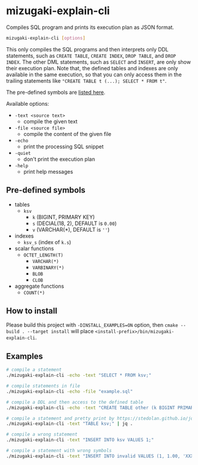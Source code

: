 # mizugaki-explain-cli

Compiles SQL program and prints its execution plan as JSON format.

```sh
mizugaki-explain-cli [options]
```

This only compiles the SQL programs and then interprets only DDL statements, such as `CREATE TABLE`, `CREATE INDEX`, `DROP TABLE`, and `DROP INDEX`.
The other DML statements, such as `SELECT` and `INSERT`, are only show their execution plan.
Note that, the defined tables and indexes are only available in the same execution, so that you can only access them in the trailing statements like `"CREATE TABLE t (...); SELECT * FROM t"`.

The pre-defined symbols are [listed here](#pre-defined-symbols).

Available options:

* `-text <source text>`
  * compile the given text
* `-file <source file>`
  * compile the content of the given file
* `-echo`
  * print the processing SQL snippet
* `-quiet`
  * don't print the execution plan
* `-help`
  * print help messages

## Pre-defined symbols

* tables
  * `ksv`
    * `k` (BIGINT, PRIMARY KEY)
    * `s` (DECIAL(18, 2), DEFAULT is `0.00`)
    * `v` (VARCHAR(*), DEFAULT is `''`)
* indexes
  * `ksv_s` (index of `k.s`)
* scalar functions
  * `OCTET_LENGTH(T)`
    * `VARCHAR(*)`
    * `VARBINARY(*)`
    * `BLOB`
    * `CLOB`
* aggregate functions
  * `COUNT(*)`

## How to install

Please build this project with `-DINSTALL_EXAMPLES=ON` option, then `cmake --build . --target install` will place `<install-prefix>/bin/mizugaki-explain-cli`.

## Examples

```sh
# compile a statement
./mizugaki-explain-cli -echo -text "SELECT * FROM ksv;"

# compile statements in file
./mizugaki-explain-cli -echo -file "example.sql"

# compile a DDL and then access to the defined table
./mizugaki-explain-cli -echo -text "CREATE TABLE other (k BIGINT PRIMARY KEY); SELECT * FROM ksv JOIN other ON ksv.k = other.k;"

# compile a statement and pretty print by https://stedolan.github.io/jq/
./mizugaki-explain-cli -text "TABLE ksv;" | jq .

# compile a wrong statement
./mizugaki-explain-cli -text "INSERT INTO ksv VALUES 1;"

# compile a statement with wrong symbols
./mizugaki-explain-cli -text "INSERT INTO invalid VALUES (1, 1.00, 'XXX');"
```
